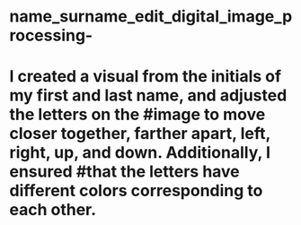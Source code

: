 # name_surname_edit_digital_image_processing-
# I created a visual from the initials of my first and last name, and adjusted the letters on the #image to move closer together, farther apart, left, right, up, and down. Additionally, I ensured #that the letters have different colors corresponding to each other.
